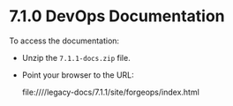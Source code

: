 # 7.1.0 DevOps Documentation

To access the documentation:

* Unzip the `7.1.1-docs.zip` file.

* Point your browser to the URL: 
  
  file:///<path-to-forgeops>/legacy-docs/7.1.1/site/forgeops/index.html
  